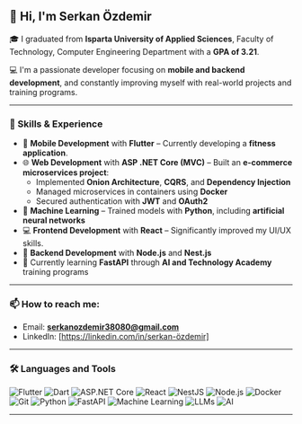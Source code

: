 ## 👋 Hi, I'm Serkan Özdemir

🎓 I graduated from **Isparta University of Applied Sciences**, Faculty of Technology, Computer Engineering Department with a **GPA of 3.21**.

💻 I'm a passionate developer focusing on **mobile and backend development**, and constantly improving myself with real-world projects and training programs.

---

### 🚀 Skills & Experience

- 📱 **Mobile Development** with **Flutter** – Currently developing a **fitness application**.
- 🌐 **Web Development** with **ASP .NET Core (MVC)** – Built an **e-commerce microservices project**:
  - Implemented **Onion Architecture**, **CQRS**, and **Dependency Injection**
  - Managed microservices in containers using **Docker**
  - Secured authentication with **JWT** and **OAuth2**
- 🧠 **Machine Learning** – Trained models with **Python**, including **artificial neural networks**
- 💻 **Frontend Development** with **React** – Significantly improved my UI/UX skills.
- 🧰 **Backend Development** with **Node.js** and **Nest.js**
- 🔬 Currently learning **FastAPI** through **AI and Technology Academy** training programs

---

### 📫 How to reach me:
- Email: **serkanozdemir38080@gmail.com**
- LinkedIn: [https://linkedin.com/in/serkan-özdemir]

---

### 🛠 Languages and Tools

![Flutter](https://img.shields.io/badge/-Flutter-02569B?logo=flutter&logoColor=white&style=flat-square)
![Dart](https://img.shields.io/badge/-Dart-0175C2?logo=dart&logoColor=white&style=flat-square)
![ASP.NET Core](https://img.shields.io/badge/-ASP.NET_Core-512BD4?logo=dotnet&logoColor=white&style=flat-square)
![React](https://img.shields.io/badge/-React-20232A?logo=react&logoColor=61DAFB&style=flat-square)
![NestJS](https://img.shields.io/badge/-NestJS-E0234E?logo=nestjs&logoColor=white&style=flat-square)
![Node.js](https://img.shields.io/badge/-Node.js-339933?logo=node.js&logoColor=white&style=flat-square)
![Docker](https://img.shields.io/badge/-Docker-2496ED?logo=docker&logoColor=white&style=flat-square)
![Git](https://img.shields.io/badge/-Git-F05032?logo=git&logoColor=white&style=flat-square)
![Python](https://img.shields.io/badge/-Python-3776AB?logo=python&logoColor=white&style=flat-square)
![FastAPI](https://img.shields.io/badge/-FastAPI-009688?logo=fastapi&logoColor=white&style=flat-square)
![Machine Learning](https://img.shields.io/badge/-Machine%20Learning-FF6F00?logo=python&logoColor=white&style=flat-square)
![LLMs](https://img.shields.io/badge/-Large%20Language%20Models-8E24AA?logo=openai&logoColor=white&style=flat-square)
![AI](https://img.shields.io/badge/-Artificial%20Intelligence-00ACC1?logo=ai&logoColor=white&style=flat-square)

---
